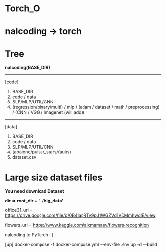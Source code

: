 # Torch_O
# nalcoding -> torch

# Tree

**nalcoding(BASE_DIR)**

----------------------------------------------
[code]
1. BASE_DIR
2. code / data 
3. SLP/MLP/UTIL/CNN
4. (regression/binary/multi) / mlp / (adam / dataset / math / preprocessing) / (CNN / VGG / Imagenet (will add))
----------------------------------------------
[data]
1. BASE_DIR
2. code / data 
3. SLP/MLP/UTIL/CNN
4. (abalone/pulsar_stars/faults)
5. dataset.csv

# Large size dataset files

**You need download Dataset**

**dir => root_dir + '../big_data'**

office31_url = https://drive.google.com/file/d/0B4IapRTv9pJ1WGZVd1VDMmhwdlE/view

flowers_url = https://www.kaggle.com/alxmamaev/flowers-recognition


nalcoding to PyTorch : )

[up]
docker-compose -f docker-compose.yml --env-file .env up -d --build